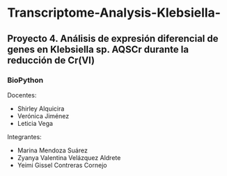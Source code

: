 # Transcriptome-Analysis-Klebsiella-
## Proyecto 4. Análisis de expresión diferencial de genes en Klebsiella sp. AQSCr durante la reducción de Cr(VI)
### BioPython

Docentes: 

* Shirley Alquicira
* Verónica Jiménez
* Leticia Vega

Integrantes:

* Marina Mendoza Suárez
* Zyanya Valentina Velázquez Aldrete
* Yeimi Gissel Contreras Cornejo





